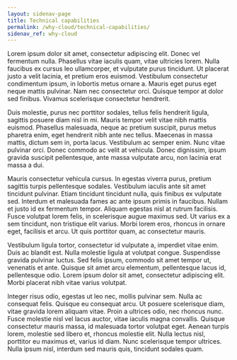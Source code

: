 ```yaml
---
layout: sidenav-page
title: Technical capabilities
permalink: /why-cloud/technical-capabilities/
sidenav_ref: why-cloud
---
```


Lorem ipsum dolor sit amet, consectetur adipiscing elit. Donec vel fermentum nulla. Phasellus vitae iaculis quam, vitae ultricies lorem. Nulla faucibus ex cursus leo ullamcorper, et vulputate purus tincidunt. Ut placerat justo a velit lacinia, et pretium eros euismod. Vestibulum consectetur condimentum ipsum, in lobortis metus ornare a. Mauris eget purus eget neque mattis pulvinar. Nam nec consectetur orci. Quisque tempor at dolor sed finibus. Vivamus scelerisque consectetur hendrerit.

Duis molestie, purus nec porttitor sodales, tellus felis hendrerit ligula, sagittis posuere diam nisl in mi. Mauris tempor velit vitae nibh mattis euismod. Phasellus malesuada, neque ac pretium suscipit, purus metus pharetra enim, eget hendrerit nibh ante nec tellus. Maecenas in massa mattis, dictum sem in, porta lacus. Vestibulum ac semper enim. Nunc vitae pulvinar orci. Donec commodo ac velit at vehicula. Donec dignissim, ipsum gravida suscipit pellentesque, ante massa vulputate arcu, non lacinia erat massa a dui.

Mauris consectetur vehicula cursus. In egestas viverra purus, pretium sagittis turpis pellentesque sodales. Vestibulum iaculis ante sit amet tincidunt pulvinar. Etiam tincidunt tincidunt nulla, quis finibus ex vulputate sed. Interdum et malesuada fames ac ante ipsum primis in faucibus. Nullam et justo id ex fermentum tempor. Aliquam egestas nisl at rutrum facilisis. Fusce volutpat lorem felis, in scelerisque augue maximus sed. Ut varius ex a sem tincidunt, non tristique elit varius. Morbi lorem eros, rhoncus in ornare eget, facilisis et arcu. Ut quis porttitor quam, ac consectetur mauris.

Vestibulum ligula tortor, consectetur id vulputate a, imperdiet vitae enim. Duis ac blandit est. Nulla molestie ligula at volutpat congue. Suspendisse gravida pulvinar luctus. Sed felis ipsum, commodo sit amet tempor ut, venenatis et ante. Quisque sit amet arcu elementum, pellentesque lacus id, pellentesque odio. Lorem ipsum dolor sit amet, consectetur adipiscing elit. Morbi placerat nibh vitae varius volutpat.

Integer risus odio, egestas ut leo nec, mollis pulvinar sem. Nulla ac consequat felis. Quisque eu consequat arcu. Ut posuere scelerisque diam, vitae gravida lorem aliquam vitae. Proin a ultrices odio, nec rhoncus nunc. Fusce molestie nisl vel lacus auctor, vitae iaculis magna convallis. Quisque consectetur mauris massa, id malesuada tortor volutpat eget. Aenean turpis lorem, molestie sed libero et, rhoncus molestie elit. Nulla lectus nisl, porttitor eu maximus et, varius id diam. Nunc scelerisque tempor ultrices. Nulla ipsum nisl, interdum sed mauris quis, tincidunt sodales quam.
